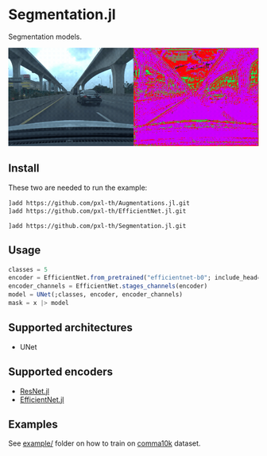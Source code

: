 # Segmentation.jl

Segmentation models.

![](https://github.com/pxl-th/Segmentation.jl/blob/master/res/output.gif?raw=true)

## Install

These two are needed to run the example:

```
]add https://github.com/pxl-th/Augmentations.jl.git
]add https://github.com/pxl-th/EfficientNet.jl.git
```

```
]add https://github.com/pxl-th/Segmentation.jl.git
```

## Usage

```julia
classes = 5
encoder = EfficientNet.from_pretrained("efficientnet-b0"; include_head=false)
encoder_channels = EfficientNet.stages_channels(encoder)
model = UNet(;classes, encoder, encoder_channels)
mask = x |> model
```

## Supported architectures

- UNet

## Supported encoders

- [ResNet.jl](https://github.com/pxl-th/ResNet.jl)
- [EfficientNet.jl](https://github.com/pxl-th/EfficientNet.jl)

## Examples

See [example/](https://github.com/pxl-th/Segmentation.jl/tree/master/example) folder
on how to train on [comma10k](https://github.com/commaai/comma10k) dataset.
